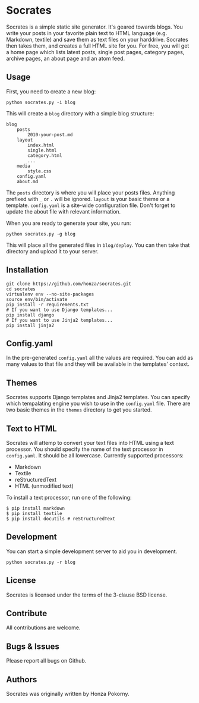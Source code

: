# Socrates

Socrates is a simple static site generator. It's geared towards blogs. You
write your posts in your favorite plain text to HTML language (e.g. Markdown,
textile) and save them as text files on your harddrive. Socrates then takes
them, and creates a full HTML site for you. For free, you will get a home page
which lists latest posts, single post pages, category pages, archive pages,
an about page and an atom feed.

## Usage

First, you need to create a new blog:

    python socrates.py -i blog

This will create a `blog` directory with a simple blog structure:

    blog
        posts
            2010-your-post.md
        layout
            index.html
            single.html
            category.html
            ...
        media
            style.css
        config.yaml
        about.md

The `posts` directory is where you will place your posts files. Anything
prefixed with `_` or `.` will be ignored. `layout` is your basic theme or a
template. `config.yaml` is a site-wide configuration file. Don't forget to
update the about file with relevant information.

When you are ready to generate your site, you run:

    python socrates.py -g blog

This will place all the generated files in `blog/deploy`. You can then take
that directory and upload it to your server.

## Installation

    git clone https://github.com/honza/socrates.git
    cd socrates
    virtualenv env --no-site-packages
    source env/bin/activate
    pip install -r requirements.txt
    # If you want to use Django templates...
    pip install django
    # If you want to use Jinja2 templates...
    pip install jinja2

## Config.yaml

In the pre-generated `config.yaml` all the values are required. You can add as
many values to that file and they will be available in the templates' context.

## Themes

Socrates supports Django templates and Jinja2 templates. You can specify which
tempalating engine you wish to use in the `config.yaml` file. There are two
basic themes in the `themes` directory to get you started.

## Text to HTML

Socrates will attemp to convert your text files into HTML using a text
processor. You should specify the name of the text processor in `config.yaml`.
It should be all lowercase. Currently supported processors:

  - Markdown
  - Textile
  - reStructuredText
  - HTML (unmodified text)

To install a text processor, run one of the following:

    $ pip install markdown
    $ pip install textile
    $ pip install docutils # reStructuredText

## Development

You can start a simple development server to aid you in development.

    python socrates.py -r blog

## License

Socrates is licensed under the terms of the 3-clause BSD license.

## Contribute

All contributions are welcome. 

## Bugs & Issues

Please report all bugs on Github.

## Authors

Socrates was originally written by Honza Pokorny.

